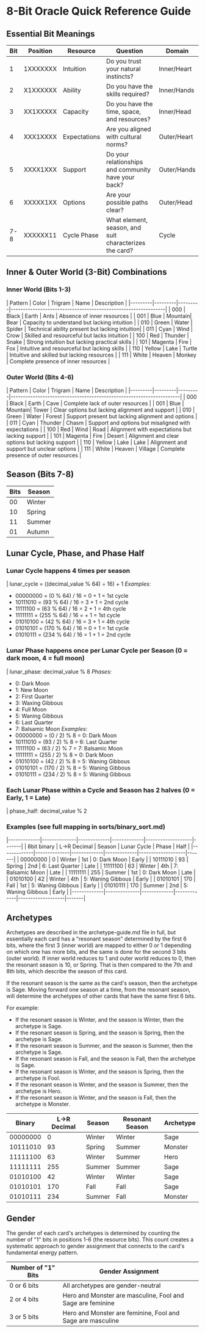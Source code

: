# 8-Bit Oracle Quick Reference Guide

## Essential Bit Meanings

| Bit | Position | Resource    | Question                                                  | Domain      |
|-----|----------|-------------|-----------------------------------------------------------|-------------|
| 1   | 1XXXXXXX | Intuition   | Do you trust your natural instincts?                      | Inner/Heart |
| 2   | X1XXXXXX | Ability     | Do you have the skills required?                          | Inner/Hands |
| 3   | XX1XXXXX | Capacity    | Do you have the time, space, and resources?               | Inner/Head  |
| 4   | XXX1XXXX | Expectations| Are you aligned with cultural norms?                      | Outer/Heart |
| 5   | XXXX1XXX | Support     | Do your relationships and community have your back?       | Outer/Hands |
| 6   | XXXXX1XX | Options     | Are your possible paths clear?                            | Outer/Head  |
| 7-8 | XXXXXX11 | Cycle Phase | What element, season, and suit characterizes the card?    | Cycle       |

## Inner & Outer World (3-Bit) Combinations

### Inner World (Bits 1-3)

| Pattern | Color   | Trigram | Name         | Description                                    |
|---------|---------|---------|---------------------------------------------------------------|
| 000     | Black   | Earth   | Ants         | Absence of inner resources                     |
| 001     | Blue    | Mountain| Bear         | Capacity to understand but lacking intuition   |
| 010     | Green   | Water   | Spider       | Technical ability present but lacking intuition|
| 011     | Cyan    | Wind    | Crow         | Skilled and resourceful but lacks intuition    |
| 100     | Red     | Thunder | Snake        | Strong intuition but lacking practical skills  |
| 101     | Magenta | Fire    | Fox          | Intuitive and resourceful but lacking skills   |
| 110     | Yellow  | Lake    | Turtle       | Intuitive and skilled but lacking resources    |
| 111     | White   | Heaven  | Monkey       | Complete presence of inner resources           |

### Outer World (Bits 4-6)

| Pattern | Color   | Trigram | Name         | Description                                          |
|---------|---------|---------|---------------------------------------------------------------------|
| 000     | Black   | Earth   | Cave         | Complete lack of outer resources                     |
| 001     | Blue    | Mountain| Tower        | Clear options but lacking alignment and support      |
| 010     | Green   | Water   | Forest       | Support present but lacking alignment and options    |
| 011     | Cyan    | Thunder | Chasm        | Support and options but misaligned with expectations |
| 100     | Red     | Wind    | Road         | Alignment with expectations but lacking support      |
| 101     | Magenta | Fire    | Desert       | Alignment and clear options but lacking support      |
| 110     | Yellow  | Lake    | Lake         | Alignment and support but unclear options            |
| 111     | White   | Heaven  | Village      | Complete presence of outer resources                 |

## Season (Bits 7-8)

| Bits | Season  | 
|------|---------|
| 00   | Winter  |
| 10   | Spring  |
| 11   | Summer  |
| 01   | Autumn  |

## Lunar Cycle, Phase, and Phase Half

### Lunar Cycle happens 4 times per season 
| lunar_cycle = ((decimal_value % 64) ÷ 16) + 1
*Examples:* 
- 00000000 = (0 % 64) / 16 = 0 + 1 = 1st cycle
- 10111010 = (93 % 64) / 16 = 3 + 1 = 2nd cycle
- 11111100 = (63 % 64) / 16 = 2 + 1 = 4th cycle
- 11111111 = (255 % 64) / 16 =   + 1 = 1st cycle
- 01010100 = (42 % 64) / 16 = 3 + 1 = 4th cycle
- 01010101 = (170 % 64) / 16 = 0 + 1 = 1st cycle
- 01010111 = (234 % 64) / 16 = 1 + 1 = 2nd cycle

### Lunar Phase happens once per Lunar Cycle per Season (0 = dark moon, 4 = full moon)
| lunar_phase: decimal_value % 8 
*Phases:*
- 0: Dark Moon 
- 1: New Moon
- 2: First Quarter
- 3: Waxing Gibbous
- 4: Full Moon 
- 5: Waning Gibbous
- 6: Last Quarter
- 7: Balsamic Moon
*Examples:*
- 00000000 = (0 / 2) % 8 = 0: Dark Moon
- 10111010 = (93 / 2) % 8 = 6: Last Quarter
- 11111100 = (63 / 2) % 7 = 7: Balsamic Moon
- 11111111 = (255 / 2) % 8 = 0: Dark Moon
- 01010100 = (42 / 2) % 8 = 5: Waning Gibbous
- 01010101 = (170 / 2) % 8 = 5: Waning Gibbous
- 01010111 = (234 / 2) % 8 = 5: Waning Gibbous

### Each Lunar Phase within a Cycle and Season has 2 halves (0 = Early, 1 = Late)
| phase_half: decimal_value % 2

### Examples (see full mapping in sorts/binary_sort.md)
|-------------|--------------|-------------|-------------|-------------------|-------|
| 8bit binary | L->R Decimal | Season      | Lunar Cycle | Phase             | Half  |
|-------------|--------------|-------------|-------------|-------------------|-------| 
| 00000000    | 0            | Winter      | 1st         | 0: Dark Moon      | Early |
| 10111010    | 93           | Spring      | 2nd         | 6: Last Quarter   | Late  | 
| 11111100    | 63           | Winter      | 4th         | 7: Balsamic Moon  | Late  |
| 11111111    | 255          | Summer      | 1st         | 0: Dark Moon      | Late  |
| 01010100    | 42           | Winter      | 4th         | 5: Waning Gibbous | Early |
| 01010101    | 170          | Fall        | 1st         | 5: Waning Gibbous | Early |
| 01010111    | 170          | Summer      | 2nd         | 5: Waning Gibbous | Early |
|-------------|--------------|-------------|-------------|-------------------|-------|

## Archetypes
Archetypes are described in the archetype-guide.md file in full, but essentially each card has a "resonant season" determined by the first 6 bits, where the first 3 (inner world) are mapped to either 0 or 1 depending on which one has more bits, and the same is done for the second 3 bits (outer world). If inner world reduces to 1 and outer world reduces to 0, then the resonant season is 10, or Spring. That is then compared to the 7th and 8th bits, which describe the season of this card. 

If the resonant season is the same as the card's season, then the archetype is Sage. Moving forward one season at a time, from the resonant season, will determine the archetypes of other cards that have the same first 6 bits. 

For example:
- If the resonant season is Winter, and the season is Winter, then the archetype is Sage.
- If the resonant season is Spring, and the season is Spring, then the archetype is Sage.
- If the resonant season is Summer, and the season is Summer, then the archetype is Sage.
- If the resonant season is Fall, and the season is Fall, then the archetype is Sage.
- If the resonant season is Winter, and the season is Spring, then the archetype is Fool.
- If the resonant season is Winter, and the season is Summer, then the archetype is Hero.
- If the resonant season is Winter, and the season is Fall, then the archetype is Monster.

| Binary    | L->R Decimal | Season | Resonant Season | Archetype |
|-----------|--------------|--------|-----------------|-----------|
| 00000000  | 0            | Winter | Winter          | Sage      |
| 10111010  | 93           | Spring | Summer          | Monster   |
| 11111100  | 63           | Winter | Summer          | Hero      |
| 11111111  | 255          | Summer | Summer          | Sage      |
| 01010100  | 42           | Winter | Winter          | Sage      |
| 01010101  | 170          | Fall   | Fall            | Sage      |
| 01010111  | 234          | Summer | Fall            | Monster   |

## Gender
The gender of each card's archetypes is determined by counting the number of "1" bits in positions 1-6 (the resource bits). This count creates a systematic approach to gender assignment that connects to the card's fundamental energy pattern.

| Number of "1" Bits | Gender Assignment                                          |
|--------------------|------------------------------------------------------------|
| 0 or 6 bits        | All archetypes are gender-neutral                          |
| 2 or 4 bits        | Hero and Monster are masculine, Fool and Sage are feminine |
| 3 or 5 bits        | Hero and Monster are feminine, Fool and Sage are masculine |

